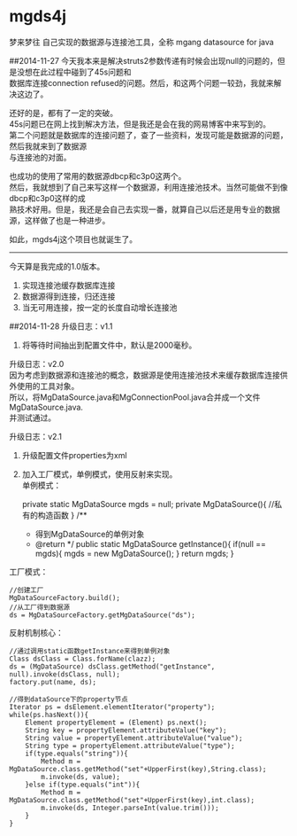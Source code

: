 mgds4j
======

梦来梦往 自己实现的数据源与连接池工具，全称 mgang datasource for java

##2014-11-27
今天我本来是解决struts2参数传递有时候会出现null的问题的，但是没想在此过程中碰到了45s问题和<br/>
数据库连接connection refused的问题。然后，和这两个问题一较劲，我就来解决这边了。<br/>

还好的是，都有了一定的突破。<br/>
45s问题已在网上找到解决方法，但是我还是会在我的网易博客中来写到的。<br/>
第二个问题就是数据库的连接问题了，查了一些资料，发现可能是数据源的问题，然后我就来到了数据源<br/>
与连接池的对面。<br/>

也成功的使用了常用的数据源dbcp和c3p0这两个。<br/>
然后，我就想到了自己来写这样一个数据源，利用连接池技术。当然可能做不到像dbcp和c3p0这样的成<br/>熟技术好用。但是，我还是会自己去实现一番，就算自己以后还是用专业的数据源，这样做了也是一种进步。<br/>

如此，mgds4j这个项目也就诞生了。
***
今天算是我完成的1.0版本。<br/>
1. 实现连接池缓存数据库连接<br/>
2. 数据源得到连接，归还连接<br/>
3. 当无可用连接，按一定的长度自动增长连接池<br/>

##2014-11-28
升级日志：v1.1<br/>
1. 将等待时间抽出到配置文件中，默认是2000毫秒。<br/>


升级日志：v2.0<br/>
因为考虑到数据源和连接池的概念，数据源是使用连接池技术来缓存数据库连接供外使用的工具对象。<br/>
所以，将MgDataSource.java和MgConnectionPool.java合并成一个文件MgDataSource.java.<br/>
并测试通过。

升级日志：v2.1<br/>
1. 升级配置文件properties为xml<br/>
2. 加入工厂模式，单例模式，使用反射来实现。<br/>
单例模式：<br/>

	private static MgDataSource mgds = null;
	private MgDataSource(){
		//私有的构造函数
	}
	/**
	 * 得到MgDataSource的单例对象
	 * @return
	 */
	public static MgDataSource getInstance(){
		if(null == mgds){
			mgds = new MgDataSource();
		}
		return mgds;
	}

工厂模式：<br/>

	//创建工厂
	MgDataSourceFactory.build();
	//从工厂得到数据源
	ds = MgDataSourceFactory.getMgDataSource("ds");

反射机制核心：<br/>

	//通过调用static函数getInstance来得到单例对象
	Class dsClass = Class.forName(clazz);
	ds = (MgDataSource) dsClass.getMethod("getInstance", null).invoke(dsClass, null);
	factory.put(name, ds);

	//得到dataSource下的property节点
	Iterator ps = dsElement.elementIterator("property"); 
	while(ps.hasNext()){
		Element propertyElement = (Element) ps.next();
		String key = propertyElement.attributeValue("key");
		String value = propertyElement.attributeValue("value");
		String type = propertyElement.attributeValue("type");
		if(type.equals("string")){
			Method m = MgDataSource.class.getMethod("set"+UpperFirst(key),String.class);
			m.invoke(ds, value);
		}else if(type.equals("int")){
			Method m = MgDataSource.class.getMethod("set"+UpperFirst(key),int.class);
			m.invoke(ds, Integer.parseInt(value.trim()));
		}
	}

 
